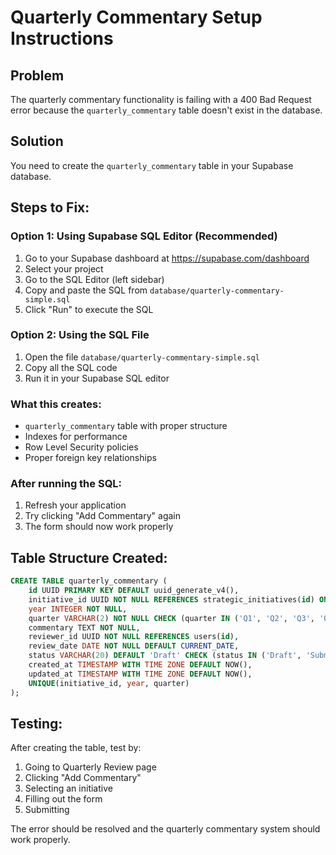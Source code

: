 # Quarterly Commentary Setup Instructions

## Problem
The quarterly commentary functionality is failing with a 400 Bad Request error because the `quarterly_commentary` table doesn't exist in the database.

## Solution
You need to create the `quarterly_commentary` table in your Supabase database.

## Steps to Fix:

### Option 1: Using Supabase SQL Editor (Recommended)
1. Go to your Supabase dashboard at https://supabase.com/dashboard
2. Select your project
3. Go to the SQL Editor (left sidebar)
4. Copy and paste the SQL from `database/quarterly-commentary-simple.sql`
5. Click "Run" to execute the SQL

### Option 2: Using the SQL File
1. Open the file `database/quarterly-commentary-simple.sql`
2. Copy all the SQL code
3. Run it in your Supabase SQL editor

### What this creates:
- `quarterly_commentary` table with proper structure
- Indexes for performance
- Row Level Security policies
- Proper foreign key relationships

### After running the SQL:
1. Refresh your application
2. Try clicking "Add Commentary" again
3. The form should now work properly

## Table Structure Created:
```sql
CREATE TABLE quarterly_commentary (
    id UUID PRIMARY KEY DEFAULT uuid_generate_v4(),
    initiative_id UUID NOT NULL REFERENCES strategic_initiatives(id) ON DELETE CASCADE,
    year INTEGER NOT NULL,
    quarter VARCHAR(2) NOT NULL CHECK (quarter IN ('Q1', 'Q2', 'Q3', 'Q4')),
    commentary TEXT NOT NULL,
    reviewer_id UUID NOT NULL REFERENCES users(id),
    review_date DATE NOT NULL DEFAULT CURRENT_DATE,
    status VARCHAR(20) DEFAULT 'Draft' CHECK (status IN ('Draft', 'Submitted', 'Approved')),
    created_at TIMESTAMP WITH TIME ZONE DEFAULT NOW(),
    updated_at TIMESTAMP WITH TIME ZONE DEFAULT NOW(),
    UNIQUE(initiative_id, year, quarter)
);
```

## Testing:
After creating the table, test by:
1. Going to Quarterly Review page
2. Clicking "Add Commentary"
3. Selecting an initiative
4. Filling out the form
5. Submitting

The error should be resolved and the quarterly commentary system should work properly.